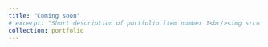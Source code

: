 ```yaml
---
title: "Coming soon"
# excerpt: "Short description of portfolio item number 1<br/><img src='/images/500x300.png'>"
collection: portfolio
---
```


